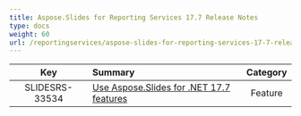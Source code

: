 ```yaml
---
title: Aspose.Slides for Reporting Services 17.7 Release Notes
type: docs
weight: 60
url: /reportingservices/aspose-slides-for-reporting-services-17-7-release-notes/
---
```


|**Key** |**Summary** |**Category** |
| :-: | :- | :-: |
|SLIDESRS-33534|[Use Aspose.Slides for .NET 17.7 features](https://docs.aspose.com/display/slidesnet/Aspose.Slides+for+.NET+17.7+Release+Notes)|Feature|

